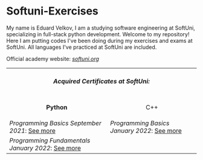 # Softuni-Exercises
My name is Eduard Velkov, I am a studying software engineering at SoftUni, specializing in full-stack python development. Welcome to my repository! Here I am putting codes I've been doing during my exercises and exams at SoftUni. All languages I've practiced at SoftUni are included.
<table>
  <tr><td colspan="5">
    <h5 align="center">Acquired Certificates at SoftUni:</h5>
  </td></tr>
  <tr><td><p align="center"><b>Python</b></p></td><td><p align="center">C++</p></td></tr>
  <tr><td>
    <i>Programming Basics September 2021</i>: <a href="https://softuni.bg/Certificates/Details/116059/6c85ce2d">See more</a>
    <td><i>Programming Basics January 2022</i>: <a href="https://softuni.bg/certificates/details/126132/1e7bbd79">See more</a></td>
  </td></tr>
  <tr><td>
    <i>Programming Fundamentals January 2022</i>: <a href="https://softuni.bg/Certificates/Details/129201/c654569c">See more</a>
  </td></tr>

Official academy website: <a href="https://softuni.org"><i>softuni.org</a></i>
